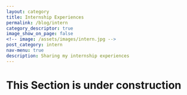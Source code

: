 ```yaml
---
layout: category
title: Internship Experiences
permalink: /blog/intern
category_descriptor: true
image_show_on_page: false
<!-- image: /assets/images/intern.jpg -->
post_category: intern
nav-menu: true
description: Sharing my internship experiences
---
```

<h1> This Section is under construction</h1>
